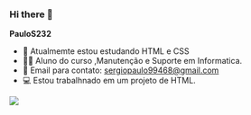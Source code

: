 ### Hi there 👋


**PauloS232** 


- 🔭 Atualmemte estou estudando HTML e CSS
- 🧑‍🎓 Aluno do curso ,Manutenção e Suporte em Informatica.
- 📧 Email para contato: sergiopaulo99468@gmail.com
- 💻 Estou trabalhnado em um projeto de HTML.




![](https://media.tenor.com/NOYF3f82b_gAAAAC/programmer.gif)

